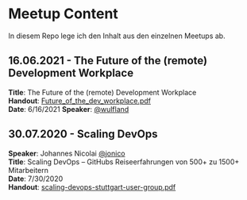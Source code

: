 # Meetup Content

In diesem Repo lege ich den Inhalt aus den einzelnen Meetups ab.

## 16.06.2021 - The Future of the (remote) Development Workplace
__Title__: The Future of the (remote) Development Workplace  
__Handout__: [Future_of_the_dev_workplace.pdf](docs/Future_of_the_dev_workplace.pdf)  
__Date__: 6/16/2021
__Speaker__: [@wulfland](https://github.com/wulfland)  

## 30.07.2020 - Scaling DevOps
__Speaker__: Johannes Nicolai [@jonico](https://github.com/jonico)  
__Title__: Scaling DevOps – GitHubs Reiseerfahrungen von 500+ zu 1500+ Mitarbeitern  
__Date__: 7/30/2020  
__Handout__: [scaling-devops-stuttgart-user-group.pdf](doc/scaling-devops-stuttgart-user-group.pdf)  

